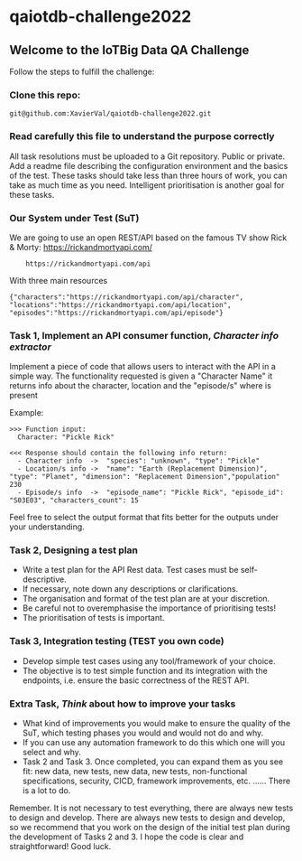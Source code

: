 # qaiotdb-challenge2022


## Welcome to the IoTBig Data QA Challenge

Follow the steps to fulfill the challenge:

### Clone this repo:
  
    git@github.com:XavierVal/qaiotdb-challenge2022.git


### Read carefully this file to understand the purpose correctly
    
All task resolutions must be uploaded to a Git repository. Public or private. 
Add a readme file describing the configuration environment and the basics of the test.
These tasks should take less than three hours of work, you can take as much time as you need.
Intelligent prioritisation is another goal for these tasks.


### Our System under Test (SuT)
We are going to use an open REST/API based on the famous TV show Rick & Morty: https://rickandmortyapi.com/ 
  
        https://rickandmortyapi.com/api

With three main resources 
    
    {"characters":"https://rickandmortyapi.com/api/character",
    "locations":"https://rickandmortyapi.com/api/location",
    "episodes":"https://rickandmortyapi.com/api/episode"}

### Task 1, Implement an API consumer function, *Character info extractor*
    
  Implement a piece of code that allows users to interact with the API in a simple way.
  The functionality requested is given a "Character Name" it returns info about the character, location and the "episode/s" where is present   

Example: 

    >>> Function input: 
      Character: "Pickle Rick"

    <<< Response should contain the following info return:
      - Character info  ->  "species": "unknown", "type": "Pickle"
      - Location/s info ->  "name": "Earth (Replacement Dimension)", "type": "Planet", "dimension": "Replacement Dimension","population" 230
      - Episode/s info  ->  "episode_name": "Pickle Rick", "episode_id": "S03E03", "characters_count": 15

Feel free to select the output format that fits better for the outputs under your understanding.

###  Task 2, Designing a test plan

*   Write a test plan for the API Rest data. Test cases must be self-descriptive.
*   If necessary, note down any descriptions or clarifications.
*   The organisation and format of the test plan are at your discretion. 
*   Be careful not to overemphasise the importance of prioritising tests!
*   The prioritisation of tests is important. 

###  Task 3, Integration testing (TEST you own code)

* Develop simple test cases using any tool/framework of your choice. 
* The objective is to test simple function and its integration with the endpoints, i.e. ensure the basic correctness of the REST API.

###  Extra Task, *Think* about how to improve your tasks

*   What kind of improvements you would make to ensure the quality of the SuT, which testing phases you would and would not do and why.
*   If you can use any automation framework to do this which one will you select and why.
*   Task 2 and Task 3. Once completed, you can expand them as you see fit: new data, new tests, new data, new tests, non-functional specifications, security, CICD, framework improvements, etc. ...... There is a lot to do.


Remember. It is not necessary to test everything, there are always new tests to design and develop.
There are always new tests to design and develop, so we recommend that you work on the design of the initial test plan during the development of Tasks 2 and 3.
I hope the code is clear and straightforward! Good luck.

